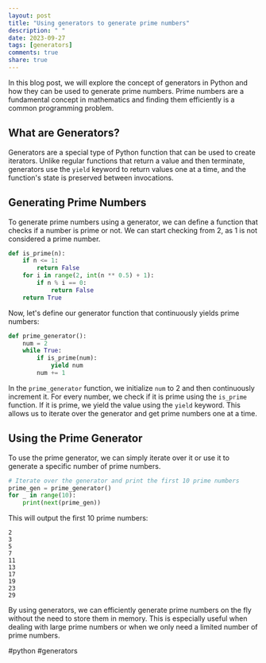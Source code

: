 ```yaml
---
layout: post
title: "Using generators to generate prime numbers"
description: " "
date: 2023-09-27
tags: [generators]
comments: true
share: true
---
```


In this blog post, we will explore the concept of generators in Python and how they can be used to generate prime numbers. Prime numbers are a fundamental concept in mathematics and finding them efficiently is a common programming problem.

## What are Generators?

Generators are a special type of Python function that can be used to create iterators. Unlike regular functions that return a value and then terminate, generators use the `yield` keyword to return values one at a time, and the function's state is preserved between invocations.

## Generating Prime Numbers

To generate prime numbers using a generator, we can define a function that checks if a number is prime or not. We can start checking from 2, as 1 is not considered a prime number.

```python
def is_prime(n):
    if n <= 1:
        return False
    for i in range(2, int(n ** 0.5) + 1):
        if n % i == 0:
            return False
    return True
```

Now, let's define our generator function that continuously yields prime numbers:

```python
def prime_generator():
    num = 2
    while True:
        if is_prime(num):
            yield num
        num += 1
```

In the `prime_generator` function, we initialize `num` to 2 and then continuously increment it. For every number, we check if it is prime using the `is_prime` function. If it is prime, we yield the value using the `yield` keyword. This allows us to iterate over the generator and get prime numbers one at a time.

## Using the Prime Generator

To use the prime generator, we can simply iterate over it or use it to generate a specific number of prime numbers.

```python
# Iterate over the generator and print the first 10 prime numbers
prime_gen = prime_generator()
for _ in range(10):
    print(next(prime_gen))
```

This will output the first 10 prime numbers:

```
2
3
5
7
11
13
17
19
23
29
```

By using generators, we can efficiently generate prime numbers on the fly without the need to store them in memory. This is especially useful when dealing with large prime numbers or when we only need a limited number of prime numbers.

#python #generators